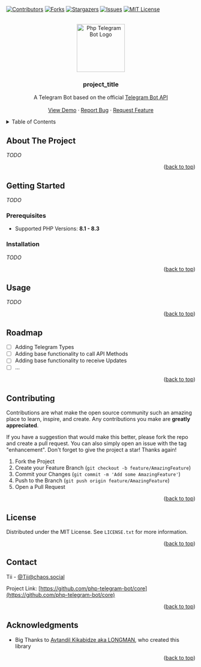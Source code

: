 <!-- Improved compatibility of back to top link: See: https://github.com/othneildrew/Best-README-Template/pull/73 -->
<a name="readme-top"></a>



<!-- PROJECT SHIELDS -->
[![Contributors][contributors-shield]][contributors-url]
[![Forks][forks-shield]][forks-url]
[![Stargazers][stars-shield]][stars-url]
[![Issues][issues-shield]][issues-url]
[![MIT License][license-shield]][license-url]



<!-- PROJECT LOGO -->
<br />
<div align="center">
  <a href="https://github.com/php-telegram-bot/core">
    <img src="logo.png" alt="Php Telegram Bot Logo" width="128" height="128">
  </a>

<h3 align="center">project_title</h3>

  <p align="center">
    A Telegram Bot based on the official <a href="https://core.telegram.org/bots/api">Telegram Bot API</a>
    <br />
    <br />
    <a href="https://github.com/php-telegram-bot/core">View Demo</a>
    ·
    <a href="https://github.com/php-telegram-bot/core/issues/new?assignees=&labels=bug,v1&projects=&template=Bug.md">Report Bug</a>
    ·
    <a href="https://github.com/php-telegram-bot/core/issues/new?assignees=&labels=feature+request,v1&projects=&template=Feature_Request.md">Request Feature</a>
  </p>
</div>



<!-- TABLE OF CONTENTS -->
<details>
  <summary>Table of Contents</summary>
  <ol>
    <li>
      <a href="#about-the-project">About The Project</a>
    </li>
    <li>
      <a href="#getting-started">Getting Started</a>
      <ul>
        <li><a href="#prerequisites">Prerequisites</a></li>
        <li><a href="#installation">Installation</a></li>
      </ul>
    </li>
    <li><a href="#usage">Usage</a></li>
    <li><a href="#roadmap">Roadmap</a></li>
    <li><a href="#contributing">Contributing</a></li>
    <li><a href="#license">License</a></li>
    <li><a href="#contact">Contact</a></li>
    <li><a href="#acknowledgments">Acknowledgments</a></li>
  </ol>
</details>



<!-- ABOUT THE PROJECT -->
## About The Project

_TODO_

<p align="right">(<a href="#readme-top">back to top</a>)</p>



<!-- GETTING STARTED -->
## Getting Started

_TODO_

### Prerequisites

- Supported PHP Versions: **8.1 - 8.3**

### Installation

_TODO_

<p align="right">(<a href="#readme-top">back to top</a>)</p>



<!-- USAGE EXAMPLES -->
## Usage

_TODO_

<p align="right">(<a href="#readme-top">back to top</a>)</p>



<!-- ROADMAP -->
## Roadmap

- [ ] Adding Telegram Types 
- [ ] Adding base functionality to call API Methods
- [ ] Adding base functionality to receive Updates
- [ ] ...

<p align="right">(<a href="#readme-top">back to top</a>)</p>



<!-- CONTRIBUTING -->
## Contributing

Contributions are what make the open source community such an amazing place to learn, inspire, and create. Any contributions you make are **greatly appreciated**.

If you have a suggestion that would make this better, please fork the repo and create a pull request. You can also simply open an issue with the tag "enhancement".
Don't forget to give the project a star! Thanks again!

1. Fork the Project
2. Create your Feature Branch (`git checkout -b feature/AmazingFeature`)
3. Commit your Changes (`git commit -m 'Add some AmazingFeature'`)
4. Push to the Branch (`git push origin feature/AmazingFeature`)
5. Open a Pull Request

<p align="right">(<a href="#readme-top">back to top</a>)</p>



<!-- LICENSE -->
## License

Distributed under the MIT License. See `LICENSE.txt` for more information.

<p align="right">(<a href="#readme-top">back to top</a>)</p>



<!-- CONTACT -->
## Contact

Tii - [@Tii@chaos.social](https://chaos.social/@Tii)

Project Link: [https://github.com/php-telegram-bot/core](https://github.com/php-telegram-bot/core)

<p align="right">(<a href="#readme-top">back to top</a>)</p>



<!-- ACKNOWLEDGMENTS -->
## Acknowledgments

* Big Thanks to [Avtandil Kikabidze aka LONGMAN](https://github.com/akalongman), who created this library

<p align="right">(<a href="#readme-top">back to top</a>)</p>



<!-- MARKDOWN LINKS & IMAGES -->
<!-- https://www.markdownguide.org/basic-syntax/#reference-style-links -->
[contributors-shield]: https://img.shields.io/github/contributors/php-telegram-bot/core.svg?style=for-the-badge
[contributors-url]: https://github.com/php-telegram-bot/core/graphs/contributors
[forks-shield]: https://img.shields.io/github/forks/php-telegram-bot/core.svg?style=for-the-badge
[forks-url]: https://github.com/php-telegram-bot/core/network/members
[stars-shield]: https://img.shields.io/github/stars/php-telegram-bot/core.svg?style=for-the-badge
[stars-url]: https://github.com/php-telegram-bot/core/stargazers
[issues-shield]: https://img.shields.io/github/issues/php-telegram-bot/core.svg?style=for-the-badge
[issues-url]: https://github.com/php-telegram-bot/core/issues
[license-shield]: https://img.shields.io/github/license/php-telegram-bot/core.svg?style=for-the-badge
[license-url]: https://github.com/php-telegram-bot/core/blob/master/LICENSE.txt